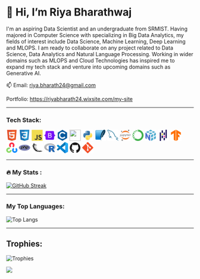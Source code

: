 # 👋 Hi, I’m Riya Bharathwaj
I'm an aspiring Data Scientist and an undergraduate from SRMIST. Having majored in Computer Science with specializing in Big Data Analytics, my fields of interest include Data Science, Machine Learning, Deep Learning and MLOPS. I am ready to collaborate on any project related to Data Science, Data Analytics and Natural Language Processing. Working in wider domains such as MLOPS and Cloud Technologies has inspired me to expand my tech stack and venture into upcoming domains such as Generative AI. 

📫 Email: riya.bharath24@gmail.com

Portfolio: https://riyabharath24.wixsite.com/my-site

---

### Tech Stack:

<img src='https://github.com/devicons/devicon/blob/master/icons/html5/html5-original.svg' width=30 height=30/> <img src='https://github.com/devicons/devicon/blob/master/icons/css3/css3-original.svg' width=30 height=30/> <img src='https://github.com/devicons/devicon/blob/master/icons/javascript/javascript-original.svg' width=30 height=30/> <img src='https://github.com/devicons/devicon/blob/master/icons/bootstrap/bootstrap-original.svg' width=30 height=30/> <img src='https://github.com/devicons/devicon/blob/master/icons/c/c-plain.svg' width=30 height=30/> 
<img src='https://user-images.githubusercontent.com/25181517/192106073-90fffafe-3562-4ff9-a37e-c77a2da0ff58.png' width=30 height=30/> <img src='https://github.com/devicons/devicon/blob/master/icons/python/python-original.svg' width=30 height=30/> <img src='https://github.com/devicons/devicon/blob/master/icons/sqlite/sqlite-original.svg' width=30 height=30/> <img src='https://github.com/devicons/devicon/blob/master/icons/mysql/mysql-original.svg' width=30 height=30/> <img src='https://github.com/devicons/devicon/blob/master/icons/jupyter/jupyter-original-wordmark.svg' width=30 height=30/> <img src='https://github.com/devicons/devicon/blob/master/icons/anaconda/anaconda-original.svg' width=30 height=30/> <img src='https://github.com/devicons/devicon/blob/master/icons/numpy/numpy-original.svg' width=30 height=30/> <img src='https://github.com/devicons/devicon/blob/master/icons/pandas/pandas-original.svg' width=30 height=30/> <img src='https://github.com/devicons/devicon/blob/master/icons/tensorflow/tensorflow-original.svg' width=30 height=30/> <img src='https://github.com/devicons/devicon/blob/master/icons/opencv/opencv-original.svg' width=30 height=30/> <img src='https://github.com/devicons/devicon/blob/master/icons/php/php-original.svg' width=30 height=30/> <img src='https://github.com/devicons/devicon/blob/master/icons/flask/flask-original.svg' width=30 height=30/> <img src='https://github.com/devicons/devicon/blob/master/icons/r/r-original.svg' width=30 height=30/> <img src='https://github.com/devicons/devicon/blob/master/icons/vscode/vscode-original.svg' width=30 height=30/> <img src='https://github.com/devicons/devicon/blob/master/icons/github/github-original.svg' width=30 height=30/> <img src='https://github.com/devicons/devicon/blob/master/icons/git/git-original.svg' width=30 height=30/>



---

### :fire: My Stats :

[![GitHub Streak](https://streak-stats.demolab.com/?user=riyabharath24&theme=dark)](https://git.io/streak-stats)

---

### My Top Languages: 


![Top Langs](https://github-readme-stats.vercel.app/api/top-langs/?username=riyabharath24&layout=compact)

---

## Trophies:

![Trophies](https://github-profile-trophy.vercel.app/?username=riyabharath24&theme=onestar)

![](https://komarev.com/ghpvc/?username=riyabharath24)

<!---
riyabharath24/riyabharath24 is a ✨ special ✨ repository because its `README.md` (this file) appears on your GitHub profile.
You can click the Preview link to take a look at your changes.
--->
